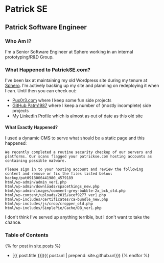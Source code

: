 # Patrick SE
## Patrick Software Engineer
### Who Am I?
I'm a Senior Software Engineer at Sphero working in an internal prototyping/R&D Group.
### What Happened to PatrickSE.com?
I've been lax at maintaining my old Wordpress site during my tenure at [Sphero](http://sphero.com). I'm actively backing up my site and planning on redeploying it when I can. Until then you can check out:
* [Pux0r3.com](http://pux0r3.com) where I keep some fun side projects
* [GitHub Patm1987](http://github.com/patm1987) where I keep a number of (mostly incomplete) side projects
* My [LinkedIn Profile](https://www.linkedin.com/in/patrick-martin-268a85a/) which is almost as out of date as this old site
#### What Exactly Happened?
I used a dynamic CMS to serve what should be a static page and this happened:
```
We recently completed a routine security checkup of our servers and platforms. Our scans flagged your patrickse.com hosting accounts as containing possible malware.

Please sign in to your hosting account and review the following content and remove or fix the files listed below:
backup/pat0918006441980_4579189
html/wp-admin/admin_ver1.php
html/wp-admin/downloads/spacethings_new.php
html/wp-admin/images/comment-grey-bubble-2x_bck_old.php
html/wp-content/uploads/2015/acef9277_ver1.php
html/wp-includes/certificates/ca-bundle_new.php
html/wp-includes/js/crop/cropper_old.php
html/wp-includes/SimplePie/Cache/DB_ver1.php
```

I don't think I've served up anything terrible, but I don't want to take the chance.
### Table of Contents
{% for post in site.posts %}
* [{{ post.title }}]({{ post.url | prepend: site.github.url}})
{% endfor %}